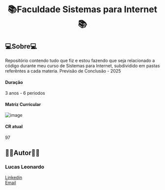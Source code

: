 <h1 align="center">📚Faculdade Sistemas para Internet📚</h1>

<h2 id="about">💻Sobre💻</h2>
Repositório contendo tudo que fiz e estou fazendo que seja relacionado a código durante meu curso de Sistemas para Internet, subdividido em pastas referêntes a cada materia.
Previsão de Conclusão - 2025

<h4>Duração</h4> 
3 anos - 6 periodos

<h4>Matriz Curricular</h4> 

![image](https://user-images.githubusercontent.com/61885918/198209339-91dc957b-42ac-4d6b-b1c9-ae8b07dc1b7b.png)

<h4>CR atual</h4>
97

<br />
<h2 id="owner">🧔🏻Autor🧔🏻</h2>

<h3>Lucas Leonardo</h3>

[Linkedin](https://www.linkedin.com/in/caslujpg/)</br>
[Email](caslujpg@gmail.com)
